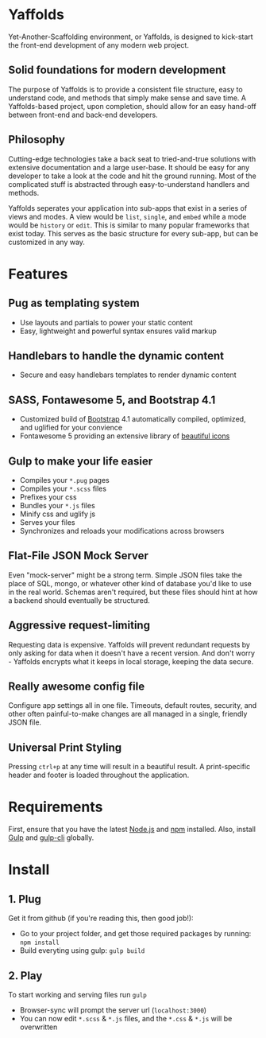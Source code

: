 # Yaffolds

Yet-Another-Scaffolding environment, or Yaffolds, is designed to kick-start the front-end development of any modern web project. 

## Solid foundations for modern development
The purpose of Yaffolds is to provide a consistent file structure, easy to understand code, and methods that simply make sense and save time. A Yaffolds-based project, upon completion, should allow for an easy hand-off between front-end and back-end developers. 

## Philosophy
Cutting-edge technologies take a back seat to tried-and-true solutions with extensive documentation and a large user-base. It should be easy for any developer to take a look at the code and hit the ground running. Most of the complicated stuff is abstracted through easy-to-understand handlers and methods. 

Yaffolds seperates your application into sub-apps that exist in a series of views and modes. A view would be `list`, `single`, and `embed` while a mode would be `history` or `edit`. This is similar to many popular frameworks that exist today. This serves as the basic structure for every sub-app, but can be customized in any way.

# Features

## Pug as templating system
- Use layouts and partials to power your static content
- Easy, lightweight and powerful syntax ensures valid markup

## Handlebars to handle the dynamic content
- Secure and easy handlebars templates to render dynamic content

## SASS, Fontawesome 5, and Bootstrap 4.1
- Customized build of [Bootstrap](https://getbootstrap.com/) 4.1 automatically compiled, optimized, and uglified for your convience
- Fontawesome 5 providing an extensive library of [beautiful icons](https://fontawesome.com/icons?from=io) 

## Gulp to make your life easier
- Compiles your `*.pug` pages
- Compiles your `*.scss` files
- Prefixes your css
- Bundles your `*.js` files
- Minify css and uglify js
- Serves your files 
- Synchronizes and reloads your modifications across browsers

## Flat-File JSON Mock Server

Even "mock-server" might be a strong term. Simple JSON files take the place of SQL, mongo, or whatever other kind of database you'd like to use in the real world. Schemas aren't required, but these files should hint at how a backend should eventually be structured. 

## Aggressive request-limiting

Requesting data is expensive. Yaffolds will prevent redundant requests by only asking for data when it doesn't have a recent version. And don't worry - Yaffolds encrypts what it keeps in local storage, keeping the data secure.  

## Really awesome config file

Configure app settings all in one file. Timeouts, default routes, security, and other often painful-to-make changes are all managed in a single, friendly JSON file. 

## Universal Print Styling

Pressing `ctrl+p` at any time will result in a beautiful result. A print-specific header and footer is loaded throughout the application. 


# Requirements

First, ensure that you have the latest [Node.js](http://nodejs.org/) and [npm](http://npmjs.org/) installed. Also, install [Gulp](https://www.npmjs.com/package/gulp) and [gulp-cli](https://www.npmjs.com/package/gulp-cli) globally.


# Install

## 1. Plug
Get it from github (if you're reading this, then good job!):  
- Go to your project folder, and get those required packages by running: `npm install`
- Build everyting using gulp: `gulp build`

## 2. Play
To start working and serving files run `gulp`
- Browser-sync will prompt the server url (`localhost:3000`)
- You can now edit `*.scss` & `*.js` files, and the `*.css` & `*.js` will be overwritten

